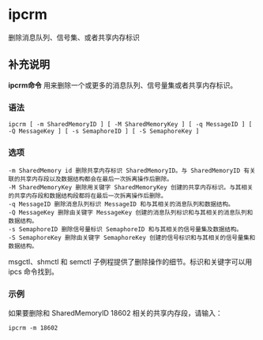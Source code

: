 ipcrm
===

删除消息队列、信号集、或者共享内存标识

## 补充说明

**ipcrm命令** 用来删除一个或更多的消息队列、信号量集或者共享内存标识。

### 语法

```shell
ipcrm [ -m SharedMemoryID ] [ -M SharedMemoryKey ] [ -q MessageID ] [ -Q MessageKey ] [ -s SemaphoreID ] [ -S SemaphoreKey ]
```

### 选项

```shell
-m SharedMemory id 删除共享内存标识 SharedMemoryID。与 SharedMemoryID 有关联的共享内存段以及数据结构都会在最后一次拆离操作后删除。
-M SharedMemoryKey 删除用关键字 SharedMemoryKey 创建的共享内存标识。与其相关的共享内存段和数据结构段都将在最后一次拆离操作后删除。
-q MessageID 删除消息队列标识 MessageID 和与其相关的消息队列和数据结构。
-Q MessageKey 删除由关键字 MessageKey 创建的消息队列标识和与其相关的消息队列和数据结构。
-s SemaphoreID 删除信号量标识 SemaphoreID 和与其相关的信号量集及数据结构。
-S SemaphoreKey 删除由关键字 SemaphoreKey 创建的信号标识和与其相关的信号量集和数据结构。
```

msgctl、shmctl 和 semctl 子例程提供了删除操作的细节。标识和关键字可以用 ipcs 命令找到。

### 示例

如果要删除和 SharedMemoryID 18602 相关的共享内存段，请输入：

```shell
ipcrm -m 18602
```


<!-- Linux命令行搜索引擎：https://jaywcjlove.github.io/linux-command/ -->